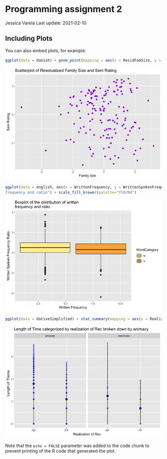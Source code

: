 Programming assignment 2
================
Jessica Varela
Last update: 2021-02-10

## Including Plots

You can also embed plots, for example:

``` r
ggplot(data = danish) + geom_point(mapping = aes(x = ResidFamSize, y = ResidSemRating), color = "purple") + xlab("Family size") + ylab("Sem Rating") + ggtitle("Scatterplot of Residualized Family Size and Sem Rating")
```

![](README_files/figure-gfm/unnamed-chunk-1-1.png)<!-- -->

``` r
ggplot(data = english, aes(x = WrittenFrequency, y = WrittenSpokenFrequencyRatio, fill = WordCategory)) + geom_boxplot() + xlab("Written Frequency") + ylab("Written Spoken Frequency Ratio") + ggtitle("Boxplot of the distribution of written
frequency and ratio") + scale_fill_brewer(palette="YlOrRd")
```

![](README_files/figure-gfm/unnamed-chunk-1-2.png)<!-- -->

``` r
ggplot(data = dativeSimplified) + stat_summary(mapping = aes(x = RealizationOfRec, y = LengthOfTheme), fun.min = min, fun.max = max, fun = median) + geom_point(data = dativeSimplified, aes(x = RealizationOfRec, y = LengthOfTheme), alpha = .1, color = "blue") + facet_wrap(~ AnimacyOfRec, nrow = 1)  + xlab("Realization of Rec") + ylab("Length of Theme") + ggtitle("Length of Time categorized by realization of Rec broken down by animacy")
```

![](README_files/figure-gfm/unnamed-chunk-1-3.png)<!-- -->

Note that the `echo = FALSE` parameter was added to the code chunk to
prevent printing of the R code that generated the plot.
